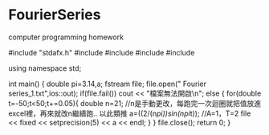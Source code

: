 FourierSeries
=============

computer programming homework

#include "stdafx.h"
#include <iostream>
#include <iomanip> 
#include <cmath>
#include <fstream>

using namespace std;

int main()
{
	double pi=3.14,a;
	fstream file;
	file.open(" Fourier series_1.txt",ios::out);
	if(file.fail())
		cout << "檔案無法開啟\n";
	else
	{
		for(double t=-50;t<50;t+=0.05){
			double n=21; //n是手動更改，每跑完一次迴圈就把值放進excel裡，再來就改n繼續跑.. 以此類推
			a=((2/(n*pi))*sin(n*pi*t)); //A=1，T=2
			file << fixed << setprecision(5) << a << endl;
		}
	}
	file.close();
	return 0;
}
